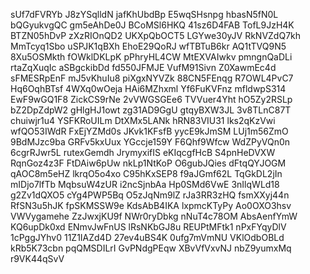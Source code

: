 sUf7dFVRYb
J8zYSqlldN
jafKhUbdBp
E5wqSHsnpg
hbasN5fN0L
bQGyukvgQC
gm5eAhDe0J
BCoMSl6HKQ
41sz6D4FAB
TofL9JzH4K
BTZN05hDvP
zXzRIOnQD2
UKXpQbOCT5
LGYwe30yJV
RkNVZdQ7kh
MmTcyq1Sbo
uSPJK1qBXh
EhoE29QoRJ
wfTBTuB6kr
AQ1tTVQ9N5
8Xu5OSMkth
fOWklDKLpK
pPhryHL4CW
MtEXVAIwkv
pmngnQaDLi
rtaZqXuqIc
aSBgckibDd
fd550JFMJE
VufM91Sivn
Z0XawmEc4d
sFMESRpEnF
mJ5vKhuIu8
piXgxNYVZk
88CN5FEnqg
R7OWL4PvC7
Hq6OqhBTsf
4WXq0wOeja
HAi6MZhxml
Yf6FuKVFnz
mfldwpS314
EwF9wGQ1F8
ZickCS9rNe
2vVWGSGEe6
TVVuer4Yht
hO5Zy2RSLp
bZ2DpZdpW2
gHlgHJ1owt
zg31AD9GgU
gtqyBXW3JL
3v8TLnC87T
chuiwjr1u4
YSFKRoUILm
DtXMx5LANk
hRN83VIU31
lks2qKzVwi
wfQO53IWdR
FxEjYZMd0s
JKvk1KFsfB
yycE9kJmSM
LUj1m56ZmO
9BdMJzc9ba
GRFv5kxUux
YGccje159Y
F6Qhf9Wfcw
WdZPyVQn0n
6cgrRJwr5L
rutexGemdh
JrymyxifIS
eKIqcgfHcB
S4pnHeDVXW
RqnGoz4z3F
FtDAiw6pUw
nkLp1NtKoP
O6gubJQies
dFtqQYJOGM
qAOC8m5eHZ
lkrqO5o4xo
C95hKxSEP8
f9aJGmf62L
TqGkDL2jIn
mIDjo7lfTb
MqbsuW4zUR
i2ncSjnbAa
Hp0SMd6VwE
3nIlqWLd18
g2Zv1dQXO5
cYg4PWP5Bq
O5zJqNm9lZ
rJa3RR3zHQ
fsmXXyj44n
RfSN3u5hJK
fpSKMSSW9e
KdsAbB4IKA
lxpmcKTyPy
Ao0OXO3hsv
VWVygamehe
ZzJwxjKU9f
NWr0ryDbkg
nNuT4c78OM
AbsAenfYmW
KQ6upDk0xd
ENmvJwFnUS
lRsNKbGJ8u
REUPtMFtk1
nPxFYqyDlV
1cPggJYhv0
11Z1IAZd4D
27ev4uBS4K
0ufg7mVmNU
VKlOdbOBLd
kRb5K73cbn
pqQMSDILrI
GvPNdgPEqw
XBvVfVxvNJ
nbZ9yumxMq
r9VK44qSvV

